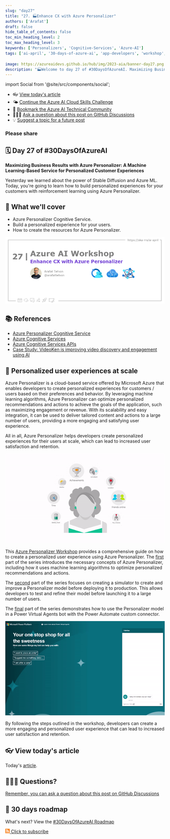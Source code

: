 ```yaml
---
slug: "day27"
title: "27. 🏭Enhance CX with Azure Personalizer"
authors: ['Arafat']
draft: false
hide_table_of_contents: false
toc_min_heading_level: 2
toc_max_heading_level: 3
keywords: ['Personalizers', 'Cognitive-Services', 'Azure-AI']
tags: ['ai-april', '30-days-of-azure-ai', 'app-developers', 'workshop', 'azure-cognitive-services']

image: https://azureaidevs.github.io/hub/img/2023-aia/banner-day27.png
description: "🏭Welcome to day 27 of #30DaysOfAzureAI. Maximizing Business Results with Azure Personalizer: A Machine Learning-Based Service for Personalized Customer Experiences https://azureaidevs.github.io/hub/2023-aia/day27"
---
```


import Social from '@site/src/components/social';

<head>

  <meta name="twitter:url" content="https://azureaidevs.github.io/hub/2023-aia/day27" />
  <meta name="twitter:title" content="Enhance CX with Azure Personalizer" />
  <meta name="twitter:description" content="🏭Welcome to day 27 of #30DaysOfAzureAI. Maximizing Business Results with Azure Personalizer: A Machine Learning-Based Service for Personalized Customer Experiences" />
  <meta name="twitter:image" content="https://azureaidevs.github.io/hub/img/2023-aia/banner-day27.png" />
  <meta name="twitter:card" content="summary_large_image" />

  <meta property="og:url" content="https://azureaidevs.github.io/hub/2023-aia/day27" />
  <meta property="og:title" content="Welcome to day 27 🏭Enhance CX with Azure Personalizer" />
  <meta property="og:description" content="Maximizing Business Results with Azure Personalizer: A Machine Learning-Based Service for Personalized Customer Experiences https://azureaidevs.github.io/hub/2023-aia/day27 AzureAiDevs,AI AzurePersonalizer" />
  <meta property="og:image" content="https://azureaidevs.github.io/hub/img/2023-aia/banner-day27.png" />
  <meta property="og:type" content="article" />
  <meta property="og:site_name" content="Azure AI Developer" />

  <link rel="canonical" href="https://www.arafattehsin.com/reinforcement-learning-in-apps-bots-websites-with-azure-personalizer-part-1"  />

</head>

- 👓 [View today's article](https://www.arafattehsin.com/reinforcement-learning-in-apps-bots-websites-with-azure-personalizer-part-1)
- 🌤️ [Continue the Azure AI Cloud Skills Challenge](https://aka.ms/30-days-of-azure-ai-challenge)
- 🏫 [Bookmark the Azure AI Technical Community](https://techcommunity.microsoft.com/t5/artificial-intelligence-and/ct-p/AI)
- 🙋🏾‍♂️ [Ask a question about this post on GitHub Discussions](https://github.com/AzureAiDevs/hub/discussions/categories/27-enhance-cx-with-azure-personalizer)
- 💡 [Suggest a topic for a future post](https://github.com/AzureAiDevs/hub/discussions/categories/call-for-content)

### Please share

<Social
    page_url="https://azureaidevs.github.io/hub/2023-aia/day27"
    image_url="https://azureaidevs.github.io/hub/img/2023-aia/banner-day27.png"
    title="Enhance CX with Azure Personalizer"
    description= "🏭Day 27 of #30DaysOfAzureAI. Maximize your business results with Azure Personalizer - a machine learning-based service that creates personalized experiences for your customers based on their preferences and behavior. Learn how to build and integrate this powerful tool to provide tailored content and actions to a large user base."
    hashtags="AzureAiDevs,AI,AzurePersonalizer"
    hashtag="#30DaysOfAzureAi"
/>

## 🗓️ Day 27 of #30DaysOfAzureAI

<!-- README
The following description is also used for the tweet. So it should be action oriented and grab attention 
If you update the description, please update the description: in the frontmatter as well.
-->

**Maximizing Business Results with Azure Personalizer: A Machine Learning-Based Service for Personalized Customer Experiences**

<!-- README
The following is the intro to the post. It should be a short teaser for the post.
-->

Yesterday we learned about the power of Stable Diffusion and Azure ML. Today, you're going to learn how to build personalized experiences for your customers with reinforcement learning using Azure Personalizer.

## 🎯 What we'll cover

<!-- README
The following list is the main points of the post. There should be 3-4 main points.
 -->


- Azure Personalizer Cognitive Service.
- Build a personalized experience for your users.
- How to create the resources for Azure Personalizer.

<!-- 
- Main point 1
- Main point 2
- Main point 3 
- Main point 4
-->

![Image banner for day 27](./../../static/img/2023-aia/banner-day27.png)

<!-- README
Add or update a list relevant references here. These could be links to other blog posts, Microsoft Learn Module, videos, or other resources.
-->



## 📚 References

- [Azure Personalizer Cognitive Service](https://azure.microsoft.com/products/cognitive-services/personalizer?WT.mc_id=aiml-89446-dglover)
- [Azure Cognitive Services](https://azure.microsoft.com/en-au/products/cognitive-services/#overview?WT.mc_id=aiml-89446-dglover)
- [Azure Cognitive Services APIs](https://azure.microsoft.com/products/cognitive-services/#api?WT.mc_id=aiml-89446-dglover)
- [Case Study: VideoKen is improving video discovery and engagement using AI](https://startups.microsoft.com/blog/launchwithai-videoken?WT.mc_id=aiml-89446-dglover)


<!-- README
The following is the body of the post. It should be an overview of the post that you are referencing.
See the Learn More section, if you supplied a canonical link, then will be displayed here.
-->


## 🚌 Personalized user experiences at scale

Azure Personalizer is a cloud-based service offered by Microsoft Azure that enables developers to create personalized experiences for customers / users based on their preferences and behavior. By leveraging machine learning algorithms, Azure Personalizer can optimize personalized recommendations and actions to achieve the goals of the application, such as maximizing engagement or revenue. With its scalability and easy integration, it can be used to deliver tailored content and actions to a large number of users, providing a more engaging and satisfying user experience.

All in all, Azure Personalizer helps developers create personalized experiences for their users at scale, which can lead to increased user satisfaction and retention.

![Personalizer gif](Personalizer.gif)

This [Azure Personalizer Workshop](https://www.arafattehsin.com/tag/azure-personalizer/) provides a comprehensive guide on how to create a personalized user experience using Azure Personalizer. The [first](https://www.arafattehsin.com/reinforcement-learning-in-apps-bots-websites-with-azure-personalizer-part-1/) part of the series introduces the necessary concepts of Azure Personalizer, including how it uses machine learning algorithms to optimize personalized recommendations and actions.

The [second](https://www.arafattehsin.com/reinforcement-learning-in-apps-bots-websites-with-azure-personalizer-part-2/) part of the series focuses on creating a simulator to create and improve a Personalizer model before deploying it to production. This allows developers to test and refine their model before launching it to a large number of users.

The [final](https://www.arafattehsin.com/reinforcement-learning-in-apps-bots-websites-with-azure-personalizer-part-3/) part of the series demonstrates how to use the Personalizer model in a Power Virtual Agents bot with the Power Automate custom connector.

![Image banner for day 27](PVA-demo.gif)

By following the steps outlined in the workshop, developers can create a more engaging and personalized user experience that can lead to increased user satisfaction and retention.

## 👓 View today's article

Today's [article](https://www.arafattehsin.com/reinforcement-learning-in-apps-bots-websites-with-azure-personalizer-part-1).


## 🙋🏾‍♂️ Questions?

[Remember, you can ask a question about this post on GitHub Discussions](https://github.com/AzureAiDevs/hub/discussions/categories/27-enhance-cx-with-azure-personalizer)

## 📍 30 days roadmap

What's next? View the [#30DaysOfAzureAI Roadmap](/hub/roadmap/30days)

[![](./../../static/img/2023-aia/rss.png) Click to subscribe](https://azureaidevs.github.io/hub/2023-aia/rss.xml)